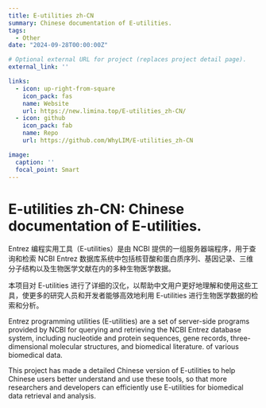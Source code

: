 ```yaml
---
title: E-utilities zh-CN
summary: Chinese documentation of E-utilities.
tags:
  - Other
date: "2024-09-28T00:00:00Z"

# Optional external URL for project (replaces project detail page).
external_link: ''

links:
  - icon: up-right-from-square
    icon_pack: fas
    name: Website
    url: https://new.limina.top/E-utilities_zh-CN/
  - icon: github
    icon_pack: fab
    name: Repo
    url: https://github.com/WhyLIM/E-utilities_zh-CN

image:
  caption: ''
  focal_point: Smart
---
```

# E-utilities zh-CN: Chinese documentation of E-utilities.

Entrez 编程实用工具（E-utilities）是由 NCBI 提供的一组服务器端程序，用于查询和检索 NCBI Entrez 数据库系统中包括核苷酸和蛋白质序列、基因记录、三维分子结构以及生物医学文献在内的多种生物医学数据。

本项目对 E-utilities 进行了详细的汉化，以帮助中文用户更好地理解和使用这些工具，使更多的研究人员和开发者能够高效地利用 E-utilities 进行生物医学数据的检索和分析。

Entrez programming utilities (E-utilities) are a set of server-side programs provided by NCBl for querying and retrieving the NCBI Entrez database system, including nucleotide and protein sequences, gene records, three-dimensional molecular structures, and biomedical literature. of various biomedical data.

This project has made a detailed Chinese version of E-utilities to help Chinese users better understand and use these tools, so that more researchers and developers can efficiently use E-utilities for biomedical data retrieval and analysis.
